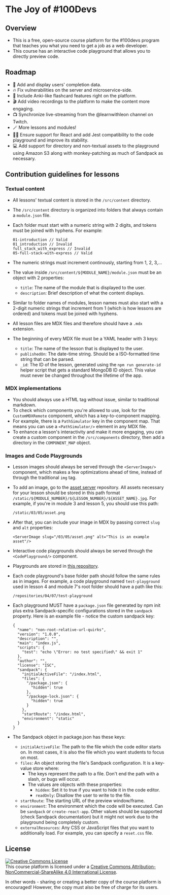 # The Joy of #100Devs

## Overview
- This is a free, open-source course platform for the #100devs program that teaches you what you need to get a job as a web developer.
- This course has an interactive code playground that allows you to directly preview code.

## Roadmap
- 🌟 Add and display users' completion data.
- 🔥 Fix vulnerabilities on the server and microservice-side.
- 🧠 Include Anki-like flashcard features right on the platform.
- 🎬 Add video recordings to the platform to make the content more engaging.
- 📺 Synchronize live-streaming from the @learnwithleon channel on Twitch.
- 🪄 More lessons and modules!
- 🧑‍💻 Ensure support for React and add Jest compatibility to the code playground and improve its stability.
- 💻 Add support for directory and non-textual assets to the playground using Amazon S3 along with monkey-patching as much of Sandpack as necessary.

## Contribution guidelines for lessons

### Textual content
- All lessons' textual content is stored in the `/src/content` directory.
- The `/src/content` directory is organized into folders that always contain a `module.json` file.
- Each folder must start with a numeric string with 2 digits, and tokens must be joined with hyphens. For example:

  ```
  01-introduction // Valid
  01_introduction // Invalid
  full_stack_with_express // Invalid
  05-full-stack-with-express // Valid
  ```
- The numeric strings must increment continously, starting from 1, 2, 3,...
- The value inside `/src/content/${MODULE_NAME}/module.json` must be an object with 2 properties:
  - `title`: The name of the module that is displayed to the user.
  - `description`: Brief description of what the content displays.
- Similar to folder names of modules, lesson names must also start with a 2-digit numeric strings that increment from 1 (which is how lessons are ordered) and tokens must be joined with hyphens.
- All lesson files are MDX files and therefore should have a `.mdx` extension.
- The beginning of every MDX file must be a YAML header with 3 keys:
  - `title`: The name of the lesson that is displayed to the user.
  - `publishedOn`: The date-time string. Should be a ISO-formatted time string that can be parsed.
  - `_id`: The ID of the lesson, generated using the `npm run generate-id` helper script that gets a standard MongoDB ID object. This value must never be changed throughout the lifetime of the app.

### MDX implementations
- You should always use a HTML tag without issue, similar to traditional markdown.
- To check which components you're allowed to use, look for the `CustomMDXRemote` component, which has a key-to-component mapping.
- For example, there is a `PathSimulator` key in the component map. That means you can use a `<PathSimulator/>` element in any MDX file.
- To enhance a lesson's interactivity and make it more engaging, you can create a custom component in the `/src/components` directory, then add a directory in the `COMPONENT_MAP` object.

### Images and Code Playgrounds
- Lesson images should always be served through the `<ServerImage/>` component, which makes a few optimizations ahead of time, instead of through the traditional `img` tag.
- To add an image, go to the <a href="https://github.com/joy-of-100devs/joy-of-100devs-asset-server">asset server</a> repository. All assets necessary for your lesson should be stored in this path format `/static/${MODULE_NUMBER}/${LESSON_NUMBER}/${ASSET_NAME}.jpg`. For example, if you're in module 3 and lesson 5, you should use this path:

  ```
  /static/03/05/asset.png
  ```
- After that, you can include your image in MDX by passing correct `slug` and `alt` properties:

  ```
  <ServerImage slug="/03/05/asset.png" alt="This is an example asset"/>
  ```
  
- Interactive code playgrounds should always be served through the `<CodePlayground/>` component.
- Playgrounds are stored in <a href="https://github.com/joy-of-100devs/joy-of-100devs-repository-server">this repository</a>.
- Each code playground's base folder path should follow the same rules as in images. For example, a code playground named `test-playground` used in lesson 4 and module 7's root folder should have a path like this:

  ```
  /repositories/04/07/test-playground
  ```
- Each playground MUST have a `package.json` file generated by npm init plus extra Sandpack-specific configurations stored in the `sandpack` property. Here is an example file - notice the custom sandpack key:

  ```
  {
    "name": "non-root-relative-url-quirks",
    "version": "1.0.0",
    "description": "",
    "main": "index.js",
    "scripts": {
      "test": "echo \"Error: no test specified\" && exit 1"
    },
    "author": "",
    "license": "ISC",
    "sandpack": {
      "initialActiveFile": "/index.html",
      "files": {
        "/package.json": {
          "hidden": true
        },
        "/package-lock.json": {
          "hidden": true
        }
      },
      "startRoute": "/index.html",
      "environment": "static"
    }
  }
  ```
- The Sandpack object in package.json has these keys:
  - `initialActiveFile`: The path to the file which the code editor starts on. In most cases, it is also the file which you want students to focus on most.
  - `files`: An object storing the file's Sandpack configuration. It is a key-value store where:
    - The keys represent the path to a file. Don't end the path with a slash, or bugs will occur.
    - The values are objects with these properties:
      - `hidden`: Set it to true if you want to hide it in the code editor.
      - `readOnly`: Disallow the user to write to the file.
  - `startRoute`: The starting URL of the preview window/frame.
  - `environment`: The environment which the code will be executed. Can be `sandpack` or `create-react-app`. Other values should be supported (check Sandpack documentation) but it might not work due to the playground being completely custom.
  - `externalResources`: Any CSS or JavaScript files that you want to additionally load. For example, you can specify a `reset.css` file.

## License
<a rel="license" href="http://creativecommons.org/licenses/by-nc-sa/4.0/"><img alt="Creative Commons License" style="border-width:0" src="https://i.creativecommons.org/l/by-nc-sa/4.0/88x31.png" /></a><br />This course platform is licensed under a <a rel="license" href="http://creativecommons.org/licenses/by-nc-sa/4.0/">Creative Commons Attribution-NonCommercial-ShareAlike 4.0 International License</a>.

In other words - sharing or creating a better copy of the course platform is encouraged! However, the copy must also be free of charge for its users.
